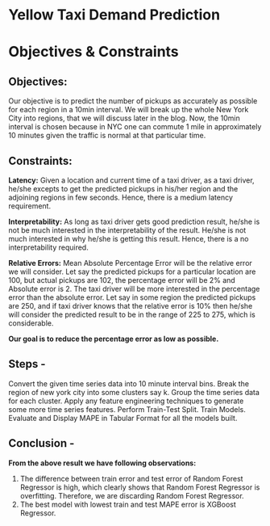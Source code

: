 # Yellow Taxi Demand Prediction


  # Objectives & Constraints
## Objectives:
Our objective is to predict the number of pickups as accurately as possible for each region in a 10min interval. We will break up the whole New York City into regions, that we will discuss later in the blog. Now, the 10min interval is chosen because in NYC one can commute 1 mile in approximately 10 minutes given the traffic is normal at that particular time.
## Constraints:
**Latency:** Given a location and current time of a taxi driver, as a taxi driver, he/she excepts to get the predicted pickups in his/her region and the adjoining regions in few seconds. Hence, there is a medium latency requirement.

**Interpretability:** As long as taxi driver gets good prediction result, he/she is not be much interested in the interpretability of the result. He/she is not much interested in why he/she is getting this result. Hence, there is a no interpretability required.

**Relative Errors:** Mean Absolute Percentage Error will be the relative error we will consider. Let say the predicted pickups for a particular location are 100, but actual pickups are 102, the percentage error will be 2% and Absolute error is 2. The taxi driver will be more interested in the percentage error than the absolute error. Let say in some region the predicted pickups are 250, and if taxi driver knows that the relative error is 10% then he/she will consider the predicted result to be in the range of 225 to 275, which is considerable.

**Our goal is to reduce the percentage error as low as possible.**

## Steps -
Convert the given time series data into 10 minute interval bins.
Break the region of new york city into some clusters say k.
Group the time series data for each cluster.
Apply any feature engineering techniques to generate some more time series features.
Perform Train-Test Split.
Train Models.
Evaluate and Display MAPE in Tabular Format for all the models built.
## Conclusion -
**From the above result we have following observations:**
1. The difference between train error and test error of Random Forest Regressor is high, which clearly shows that Random Forest Regressor is overfitting. Therefore, we are discarding Random Forest Regressor.
2. The best model with lowest train and test MAPE error is XGBoost Regressor.
